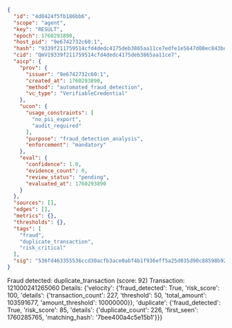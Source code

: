```json
{
  "id": "4d0424f5fb186bb6",
  "scope": "agent",
  "key": "RESULT",
  "epoch": 1760293890,
  "host_pid": "9e6742732c60:1",
  "hash": "9339f211759514cfd4dedc4175deb3865aa11ce7edfe1e5647d08ec843bdb4cc",
  "cid": "QmV19339f211759514cfd4dedc4175deb3865aa11ce7",
  "aicp": {
    "prov": {
      "issuer": "9e6742732c60:1",
      "created_at": 1760293890,
      "method": "automated_fraud_detection",
      "vc_type": "VerifiableCredential"
    },
    "ucon": {
      "usage_constraints": [
        "no_pii_export",
        "audit_required"
      ],
      "purpose": "fraud_detection_analysis",
      "enforcement": "mandatory"
    },
    "eval": {
      "confidence": 1.0,
      "evidence_count": 0,
      "review_status": "pending",
      "evaluated_at": 1760293890
    }
  },
  "sources": [],
  "edges": [],
  "metrics": {},
  "thresholds": {},
  "tags": [
    "fraud",
    "duplicate_transaction",
    "risk_critical"
  ],
  "sig": "536fd463355536ccd30acfb3ace0abf4b1f936eff5a25d035d90c88598b92db9"
}
```

Fraud detected: duplicate_transaction (score: 92)
Transaction: 121000241265060
Details: {'velocity': {'fraud_detected': True, 'risk_score': 100, 'details': {'transaction_count': 227, 'threshold': 50, 'total_amount': 103591677, 'amount_threshold': 10000000}}, 'duplicate': {'fraud_detected': True, 'risk_score': 85, 'details': {'duplicate_count': 226, 'first_seen': 1760285765, 'matching_hash': '7bee400a4c5e15b1'}}}